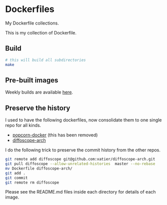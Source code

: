 # Dockerfiles

My Dockerfile collections.

This is my collection of Dockerfile.

## Build

```bash
# this will build all subdirectories
make
```
## Pre-built images

Weekly builds are available [here](https://github.com/xatier?tab=packages).

## Preserve the history

I used to have the following dockerfiles, now consolidate them to one single repo for all kinds.

- [popcorn-docker](https://github.com/xatier/popcorn-docker) (this has been removed)
- [diffoscope-arch](https://github.com/xatier/diffoscope-arch)

I do the following trick to preserve the commit history from the other repos.

```bash
git remote add diffoscope git@github.com:xatier/diffoscope-arch.git
git pull diffoscope --allow-unrelated-histories  master --no-rebase
mv Dockerfile diffoscope-arch/
git add .
git commit
git remote rm diffoscope
```

Please see the README.md files inside each directory for details of each image.
